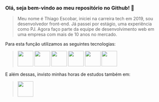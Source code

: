 <!--
> :construction: Projeto em construção :construction:
-->

### Olá, seja bem-vindo ao meu repositório no Github! 👋

> Meu nome é Thiago Escobar, iniciei na carreira tech em 2019, sou desenvolvedor front-end. Já passei por estágio, uma experiência como PJ. Agora faço parte da equipe de desenvolvimento web em uma empresa com mais de 10 anos no mercado.
 
 
Para esta função utilizamos as seguintes tecnologias:
<!--
> Meu nome é Thiago Escobar, sou **lutador web**. Sim, é isso mesmo 😄. Já ouviu falar nessa profissão rsrs? Pois é...
Brincadeiras à parte, "criei" esse título para ilustar minha trajetória até aqui, na carreira tech. Venho batalhando (e apanhando 😄) muito para me estabelecer na profissão.

![Lutador web](https://i0.wp.com/i.pinimg.com/originals/4b/0c/86/4b0c862d36e6d1b0b84f0810c2fe9a5c.jpg?resize=768%2C449&ssl=1)

Mas toda essa dedicação e estudos traz resultados, e venho conquistando vitórias. Hoje, faço parte da equipe de programadores em uma empresa que oferece sistemas para web, no cargo de **desenvolvedor front-end**. E para esta função utilizamos as seguintes tecnologias:
-->

> <img src="https://cdn.jsdelivr.net/gh/devicons/devicon/icons/linux/linux-original.svg"  width="50" height="50"/>
> <img src="https://cdn.jsdelivr.net/gh/devicons/devicon/icons/git/git-original.svg" width="50" height="50"/>
> <img src="https://cdn.jsdelivr.net/gh/devicons/devicon/icons/php/php-original.svg" width="50" height="50"/> 
> <img src="https://cdn.jsdelivr.net/gh/devicons/devicon/icons/html5/html5-original.svg" width="50" height="50"/>
> <img src="https://cdn.jsdelivr.net/gh/devicons/devicon/icons/css3/css3-original.svg" width="50" height="50"/>      
> <img src="https://cdn.jsdelivr.net/gh/devicons/devicon/icons/bootstrap/bootstrap-original.svg" width="50" height="50"/>   

E além dessas, invisto minhas horas de estudos também em:
     
> <img src="https://cdn.jsdelivr.net/gh/devicons/devicon/icons/javascript/javascript-original.svg" width="50" height="50"/>
> <!--
> <img src="https://cdn.jsdelivr.net/gh/devicons/devicon/icons/vuejs/vuejs-original.svg" width="50" height="50"/>
-->

#### Caso queira, visite também meu perfil no Linkedin:
<a href="https://www.linkedin.com/in/thiagoescobar" target="_blank"><img src="https://cdn.jsdelivr.net/gh/devicons/devicon/icons/linkedin/linkedin-original.svg" height="50" /></a>


Obrigado por visitar meu repositório!

